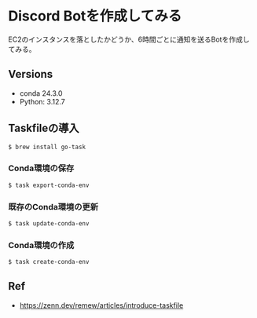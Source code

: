 # Discord Botを作成してみる

EC2のインスタンスを落としたかどうか、6時間ごとに通知を送るBotを作成してみる。

## Versions

- conda 24.3.0
- Python: 3.12.7

## Taskfileの導入

```sh
$ brew install go-task
```

### Conda環境の保存

```sh
$ task export-conda-env
```

### 既存のConda環境の更新

```sh
$ task update-conda-env
```

### Conda環境の作成

```sh
$ task create-conda-env
```

## Ref

- https://zenn.dev/remew/articles/introduce-taskfile
